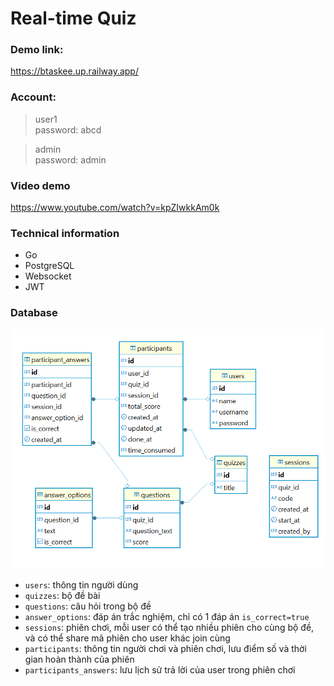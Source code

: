 # Real-time Quiz

### Demo link: 
https://btaskee.up.railway.app/

### Account:
>user1 <br>
password: abcd

>admin <br>
password: admin

### Video demo

https://www.youtube.com/watch?v=kpZIwkkAm0k

### Technical information 
- Go
- PostgreSQL
- Websocket
- JWT

### Database

![DB diagram](template/diagram/db_diagram.png)

* <code>users</code>: thông tin người dùng
* <code>quizzes</code>: bộ đề bài
* <code>questions</code>: câu hỏi trong bộ đề
* <code>answer_options</code>: đáp án trắc nghiệm, chỉ có 1 đáp án <code>is_correct=true</code>
* <code>sessions</code>: phiên chơi, mỗi user có thể tạo nhiều phiên cho cùng bộ đề, và có thể share mã phiên cho user khác join cùng
* <code>participants</code>: thông tin người chơi và phiên chơi, lưu điểm số và thời gian hoàn thành của phiên
* <code>participants_answers</code>: lưu lịch sử trả lời của user trong phiên chơi 
